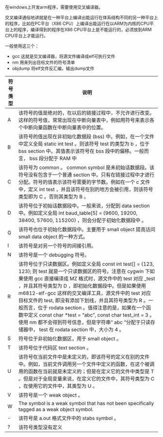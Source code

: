 在windows上开发arm程序，需要使用交叉编译器。

交叉编译通俗地讲就是在一种平台上编译出能运行在体系结构不同的另一种平台上的程序，比如在PC平台（X86 CPU）上编译出能运行在以ARM为内核的CPU平台上的程序，编译得到的程序在X86 CPU平台上是不能运行的，必须放到ARM CPU平台上才能运行。

一般使用这三个：
+ gcc 这就是交叉编译器，将源文件编译成elf可执行文件
+ nm 用来列出目标文件的符号清单
+ objdump 将elf文件反汇编，输出dump文件

| 符号 类型 	| 说明 	|
|---	|---	|
| A 	| 该符号的值是绝对的，在以后的链接过程中，不允许进行改变。这样的符号值，常常出现在中断向量表中，例如用符号来表示各个中断向量函数在中断向量表中的位置。 	|
| B 	| 该符号的值出现在非初始化数据段 (bss) 中。例如，在一个文件中定义全局 static int test 。则该符号 test 的类型为 b ，位于 bss section 中。其值表示该符号在 bss 段中的偏移。一般而言， bss 段分配于 RAM 中 	|
| C 	| 该符号为 common 。 common symbol 是未初始话数据段。该符号没有包含于一个普通 section 中。只有在链接过程中才进行分配。符号的值表示该符号需要的字节数。例如在一个 c 文件中，定义 int test ，并且该符号在别的地方会被引用，则该符号类型即为 C 。否则其类型为 B 。 	|
| D 	| 该符号位于初始话数据段中。一般来说，分配到 data section 中。例如定义全局 int baud_table[5] = {9600, 19200, 38400, 57600, 115200} ，则会分配于初始化数据段中 。 	|
| G 	| 该符号也位于初始化数据段中。主要用于 small object 提高访问 small data object 的一种方式。 	|
| I 	| 该符号是对另一个符号的间接引用。 	|
| N 	| 该符号是一个 debugging 符号。 	|
| R 	| 该符号位于只读数据区。例如定义全局 const int test[] = {123, 123}; 则 test 就是一个只读数据区的符号。注意在 cygwin 下如果使用 gcc 直接编译成 MZ 格式时，源文件中的 test 对应 _test ，并且其符号类型为 D ，即初始化数据段中。但是如果使用 m6812-elf-gcc 这样的交叉编译工具，源文件中的 test 对应目标文件的 test, 即没有添加下划线，并且其符号类型为 R 。一般而言，位于 rodata section 。值得注意的是，如果在一个函数中定义 const char *test = “abc”, const char test_int = 3 。使用 nm 都不会得到符号信息，但是字符串“ abc ”分配于只读存储器中， test 在 rodata section 中，大小为 4 。 	|
| S 	| 符号位于非初始化数据区，用于 small object 。 	|
| T 	| 该符号位于代码区 text section 。 	|
| U 	| 该符号在当前文件中是未定义的，即该符号的定义在别的文件中。例如，当前文件调用另一个文件中定义的函数，在这个被调用的函数在当前就是未定义的；但是在定义它的文件中类型是 T 。但是对于全局变量来说，在定义它的文件中，其符号类型为 C ，在使用它的文件中，其类型为 U 。 	|
| V 	| 该符号是一个 weak object 。 	|
| W 	| The symbol is a weak symbol that has not been specifically tagged as a weak object symbol. 	|
| - 	| 该符号是 a.out 格式文件中的 stabs symbol 。 	|
| ? 	| 该符号类型没有定义 	|
